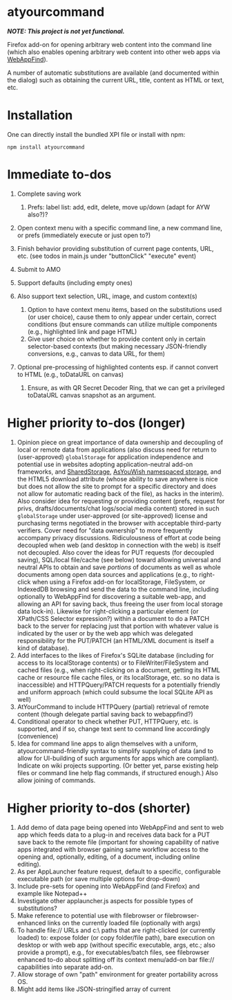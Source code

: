# atyourcommand

***NOTE: This project is not yet functional.***

Firefox add-on for opening arbitrary web content into the command line
(which also enables opening arbitrary web content into other web apps
via [WebAppFind](https://github.com/brettz9/webappfind)).

A number of automatic substitutions are available (and documented within
the dialog) such as obtaining the current URL, title,
content as HTML or text, etc.

# Installation

One can directly install the bundled XPI file or install with npm:

`npm install atyourcommand`

# Immediate to-dos

1. Complete saving work
	1. Prefs: label list: add, edit, delete, move up/down (adapt for AYW also?)?
1. Open context menu with a specific command line, a new command line, or prefs (immediately execute or just open to?)
1. Finish behavior providing substitution of current page contents,
URL, etc. (see todos in main.js under "buttonClick" "execute" event)
1. Submit to AMO

1. Support defaults (including empty ones)
1. Also support text selection, URL, image, and custom context(s)
	1. Option to have context menu items, based on the substitutions used (or
	user choice), cause them to only appear under certain, correct conditions
	(but ensure commands can utilize multiple components (e.g., highlighted
	link and page HTML)
	1. Give user choice on whether to provide content only in certain
	selector-based contexts (but making necessary JSON-friendly
	conversions, e.g., canvas to data URL, for them)
1. Optional pre-processing of highlighted contents esp. if cannot convert to
HTML (e.g., toDataURL on canvas)
	1. Ensure, as with QR Secret Decoder Ring, that we can get a privileged
	toDataURL canvas snapshot as an argument.

# Higher priority to-dos (longer)

1. Opinion piece on great importance of data ownership and decoupling of local
or remote data from applications (also discuss need for return to (user-approved)
`globalStorage` for application independence and potential use in websites adopting
application-neutral add-on frameworks, and
[SharedStorage](https://gist.github.com/brettz9/8876920),
[AsYouWish namespaced storage](https://github.com/brettz9/asyouwish/),
and the HTML5 download attribute (whose ability to save anywhere is nice
but does not allow the site to prompt for a specific directory and does not
allow for automatic reading back of the file),
as hacks in the interim). Also consider idea for requesting or providing content
(prefs, request for privs, drafts/documents/chat logs/social media content) stored
in such `globalStorage` under user-approved (or site-approved) license and
purchasing terms negotiated in the browser with acceptable third-party verifiers.
Cover need for "data ownership" to more frequently accompany privacy
discussions. Ridiculousness of effort at code being decoupled when web (and
desktop in connection with the web) is itself not decoupled. Also cover the
ideas for PUT requests (for decoupled saving), SQL/local file/cache (see below)
toward allowing universal and
neutral APIs to obtain and save *portions* of documents as well as whole
documents among open data sources and applications (e.g., to right-click
when using a Firefox add-on for localStorage, FileSystem, or IndexedDB
browsing and send the data to the command line, including optionally
to WebAppFind for discovering a suitable web-app, and allowing an API
for saving back, thus freeing the user from local storage data lock-in).
Likewise for right-clicking a particular element (or XPath/CSS Selector
expression?) within a document to do a PATCH back to the server for
replacing just that portion with whatever value is indicated by the user or
by the web app which was delegated responsibility for the PUT/PATCH (an
HTML/XML document is itself a kind of database).
1. Add interfaces to the likes of Firefox's SQLite database (including
for access to its localStorage contents) or to FileWriter/FileSystem
and cached files (e.g., when right-clicking on a document, getting its
HTML cache or resource file cache files, or its localStorage, etc. so
no data is inaccessible) and HTTPQuery/PATCH requests for a
potentially friendly and uniform approach (which could subsume the
local SQLite API as well)
1. AtYourCommand to include HTTPQuery (partial) retrieval of remote content
(though delegate partial saving back to webappfind?)
1. Conditional operator to check whether PUT, HTTPQuery, etc. is supported,
and if so, change text sent to command line accordingly (convenience)
1. Idea for command line apps to align themselves with a uniform,
atyourcommand-friendly syntax to simplify supplying of data (and to allow for
UI-building of such arguments for apps which are compliant). Indicate on
wiki projects supporting. (Or better yet, parse existing help files or
command line help flag commands, if structured enough.) Also
allow joining of commands.

# Higher priority to-dos (shorter)

1. Add demo of data page being opened into WebAppFind and sent to web app
which feeds data to a plug-in and receives data back for a PUT save back to
the remote file (important for showing capability of native apps integrated
with browser gaining same workflow access to the opening and, optionally,
editing, of a document, including online editing).
1. As per AppLauncher feature request, default to a specific, configurable
executable path (or save multiple options for drop-down)
1. Include pre-sets for opening into WebAppFind (and Firefox) and
example like Notepad++
1. Investigate other applauncher.js aspects for possible types of substitutions?
1. Make reference to potential use with filebrowser or filebrowser-enhanced
links on the currently loaded file (optionally with args)
1. To handle file:// URLs and c:\ paths that are right-clicked (or currently
loaded) to: expose folder (or copy folder/file path), bare execution on
desktop or with web app (without specific executable, args, etc.; also
provide a prompt), e.g., for executables/batch files, see filebrowser enhanced
to-do about splitting off its context menu/add-on bar file:// capabilities into
separate add-on.
1. Allow storage of own "path" environment for greater portability across OS.
1. Might add items like JSON-stringified array of current <script src>'s,
<link href>'s or <html manifest> string.

# Possible to-dos

1. Create icons, etc.
1. Might allow selection of submenus, separators, etc.
1. Any other command line necessities (besides quoted string escaping)?
1. As per AppLauncher feature request, allow shortcuts on the toolbar; also
modify to work with main menu, app-bar, or key command as well
1. Ability to confirm selected text content is a path, URL or file URL, etc.?
1. Allow atyourcommand to send content to web apps directly through WebAppFind
code when present (as opposed to through command line)?
1. Remote site supply of commands
	1. Way for websites to register commands or groups of commands upon
	user introspection and permission
	1. Served with special content type and protocol meant for external launching?
		1. Create protocol to force dialog asking to launch app (so if user
		clicks link, will get asked), optionally with args, and optionally with
		desktop file or remote URLs, etc. as content; will thereby also be
		able to support (and demo) WebAppFind invocation from remote
1. De-coupling of remote content from its executable (as in regular
atyourcommand) but remember upon future loads of the content
	1. Modify [Open In Browser](https://addons.mozilla.org/En-us/firefox/addon/open-in-browser/)
	add-on to allow launching of a file URL including with own args (and
	optional saving/editing of the command for reuse across atyourcommand
	content)
		1. Overlay
		[Open In Browser](https://addons.mozilla.org/En-us/firefox/addon/open-in-browser/)
		but make it support site prefs (but not by domain as with Mozilla content prefs!)
		(in addition to mapping MIME to commands)
		so choice will be remembered (checkbox to remember choice including
		any arguments, passing URL and/or file contents); also allow
		WebAppFind detection (e.g., remote filetypes.json?) in addition
		to MIME detection?
		1. Point out potential use in automatically launching WebAppFind-driven
		web apps automatically with web data (and with PUT requests back to
		server, could get full round-trip decoupling of data and app)
		1. Allow all file:// URLs to optionally be opened externally as per https://support.mozilla.org/en-US/questions/758172
		1. Cover usage of http://kb.mozillazine.org/View_source.editor.external and http://kb.mozillazine.org/View_source.editor.path
	1. As with my possible todo for
	[Open In Browser](https://addons.mozilla.org/En-us/firefox/addon/open-in-browser/)
	site prefs, make the filebrowser-enhanced context
	menu and right-click on WebAppFind icon (for the opening of the current
	browser document into WebAppFind) sensitive to site prefs so right-click
	arguments can optionally be remembered; share options across all of these
	addons?
1. To make atyourcommand more meaningful, ensure works with a
Gopher-over-HTTP protocol (e.g., one limited to <li> elements and other tags
auto-escaped):
	1. Do Gopher system for these files just extra required header; search "Gopher (protocol) over HTTP" (FTP, WebDAV?)
	1. Problem with informational message--needs to map to real files; use instead hidden files of given extension with optional sticky coordinates
	1. Use WebDAV request (via same-site Ajax or Firefox add-on privileged cross-domain (already with WebDAV add-on?)) for directory (propfind overloaded, was it?) so request for individual file reading or writing (as with directory listing) can be made over HTTP (including reverse webappfind)
1. Exporting as batch files, and converting batch files upon import (also in
conjunction with
[Executable Builder](https://github.com/brettz9/executable-builder/)) which
could allow for convenient reuse of the content when attaching the batch
script to a "Open with..." handler. Use approach like
http://stackoverflow.com/a/5215844/271577

# To-dos related to context-aware power-use or web-desktop interaction but beyond current scope of atyourcommand

1. https://github.com/piroor/ctxextensions (restartless and to AMO?);
support not only full custom control over context menu, but also
toolbar, menu, add-on bar, key command, etc.
	1. Break apart functionality to specialize in context menu
	text and URL manipulations? (If so, ensure some other way to
	have full control over where tools appear; do this by modifying
	the Firefox Add-ons SDK itself so capability baked-in?)
	1. Integrate with or replicate Greasemonkey behavior also?
	1. Get context menu to support hiding items via whitelist or
	blacklist until exposed by a key command (so that for normal
	browsing, the context menu is light, but can be made more
	powerful at a keystroke).
1. Utilize (JavaScript-based) Blockly for pipelining of any kind of
command (though avoid baking in UI as UI should be flexible, e.g.,
to allow use in menu, toolbar, add-on bar, etc.); also macro-like
development
1. When allowing users to create command line commands
for context menus/menus/toolbars/add-on bar/etc., allow and demo
(with Blockly?) JS prompts (useful for dynamic batch), e.g., to
replicate atyourcommand functionality. Might automatically provide
prompts when a variable is indicated without a value unless
marked as having a default (including an empty one).

# Inspiration

The main impetus for this project comes from my interest to act in the
reverse direction from <https://github.com/brettz9/webappfind>, but some
ideas were obtained from <https://addons.mozilla.org/en-US/firefox/addon/applauncher/>
after I discovered it had some of the same ideas (but I wanted it restartless,
with baked in WebAppFind support, etc.).

I was also very much inspired by (and would ultimately hope to replicate) the
powerful [ContextMenu Extensions](https://github.com/piroor/ctxextensions)
add-on which admirably provides controlled but extensible and open
programmability to regular users.
